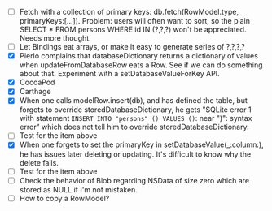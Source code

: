 - [ ] Fetch with a collection of primary keys: db.fetch(RowModel.type, primaryKeys:[...]). Problem: users will often want to sort, so the plain SELECT * FROM persons WHERE id IN (?,?,?) won't be appreciated. Needs more thought.
- [ ] Let Bindings eat arrays, or make it easy to generate series of ?,?,?,?
- [X] Pierlo complains that databaseDictionary returns a dictionary of values when updateFromDatabaseRow eats a Row. See if we can do something about that. Experiment with a setDatabaseValueForKey API.
- [X] CocoaPod
- [X] Carthage
- [X] When one calls modelRow.insert(db), and has defined the table, but forgets to override storedDatabaseDictionary, he gets "SQLite error 1 with statement `INSERT INTO "persons" () VALUES ()`: near ")": syntax error" which does not tell him to override storedDatabaseDictionary.
- [ ] Test for the item above
- [X] When one forgets to set the primaryKey in setDatabaseValue(_:column:), he has issues later deleting or updating. It's difficult to know why the delete fails.
- [ ] Test for the item above
- [ ] Check the behavior of Blob regarding NSData of size zero which are stored as NULL if I'm not mistaken.
- [ ] How to copy a RowModel?
